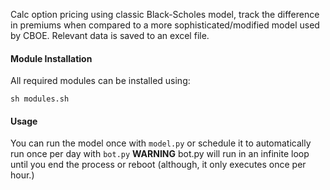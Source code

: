Calc option pricing using classic Black-Scholes model, track the difference in premiums when compared to a more sophisticated/modified model used by
CBOE. Relevant data is saved to an excel file.

#### Module Installation
All required modules can be installed using:
```
sh modules.sh
```

#### Usage
You can run the model once with `model.py` or schedule it to automatically run once per day with `bot.py`
**__WARNING__** bot.py will run in an infinite loop until you end the process or reboot (although, it only executes once per hour.) 
